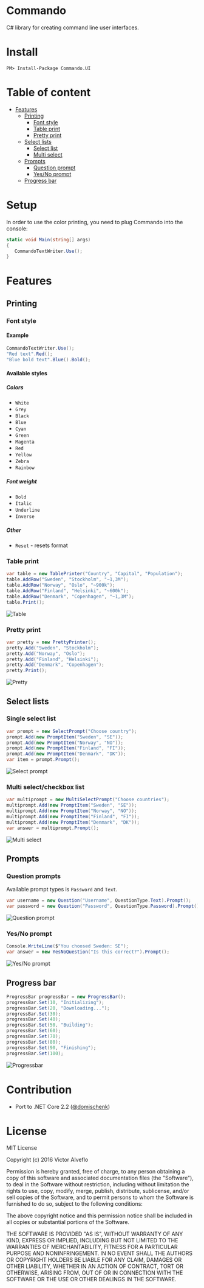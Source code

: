 # Commando
C# library for creating command line user interfaces.
# Install
```
PM> Install-Package Commando.UI
```
# Table of content
* [Features](#features)
  * [Printing](#Printing)
    * [Font style](#font-style)
    * [Table print](#table-print)
    * [Pretty print](#pretty-print)
  * [Select lists](#select-lists)
    * [Select list](#single-select-list)
    * [Multi select](#multi-selectcheckbox-list)
  * [Prompts](#prompts)
    * [Question prompt](#question-prompt)
    * [Yes/No prompt](#yesno-prompt)
  * [Progress bar](#progress-bar)
# Setup
In order to use the color printing, you need to plug Commando into the console:
```csharp
static void Main(string[] args)
{
   CommandoTextWriter.Use();
}
```
# Features
## Printing
### Font style
#### Example
```csharp
CommandoTextWriter.Use();
"Red text".Red();
"Blue bold text".Blue().Bold();
```
#### Available styles
##### Colors
- `White`
- `Grey`
- `Black`
- `Blue`
- `Cyan`
- `Green`
- `Magenta`
- `Red`
- `Yellow`
- `Zebra`
- `Rainbow`

##### Font weight
- `Bold`
- `Italic`
- `Underline`
- `Inverse`

##### Other
- `Reset` - resets format

### Table print
```csharp
var table = new TablePrinter("Country", "Capital", "Population");
table.AddRow("Sweden", "Stockholm", "~1,3M");
table.AddRow("Norway", "Oslo", "~900k");
table.AddRow("Finland", "Helsinki", "~600k");
table.AddRow("Denmark", "Copenhagen", "~1,3M");
table.Print();
```

![Table](https://raw.githubusercontent.com/alveflo/Commando/master/Commando/img/Tables.PNG)
### Pretty print
```csharp
var pretty = new PrettyPrinter();
pretty.Add("Sweden", "Stockholm");
pretty.Add("Norway", "Oslo");
pretty.Add("Finland", "Helsinki");
pretty.Add("Denmark", "Copenhagen");
pretty.Print();
```

![Pretty](https://raw.githubusercontent.com/alveflo/Commando/master/Commando/img/Pretty.PNG)
## Select lists
### Single select list
```csharp
var prompt = new SelectPrompt("Choose country");
prompt.Add(new PromptItem("Sweden", "SE"));
prompt.Add(new PromptItem("Norway", "NO"));
prompt.Add(new PromptItem("Finland", "FI"));
prompt.Add(new PromptItem("Denmark", "DK"));
var item = prompt.Prompt();
```

![Select prompt](https://raw.githubusercontent.com/alveflo/Commando/master/Commando/img/SelectPrompt.PNG)
### Multi select/checkbox list
```csharp
var multiprompt = new MultiSelectPrompt("Choose countries");
multiprompt.Add(new PromptItem("Sweden", "SE"));
multiprompt.Add(new PromptItem("Norway", "NO"));
multiprompt.Add(new PromptItem("Finland", "FI"));
multiprompt.Add(new PromptItem("Denmark", "DK"));
var answer = multiprompt.Prompt();
```

![Multi select](https://raw.githubusercontent.com/alveflo/Commando/master/Commando/img/MultiselectPrompt.PNG)
## Prompts
### Question prompts
Available prompt types is `Password` and `Text`.
```csharp
var username = new Question("Username", QuestionType.Text).Prompt();
var password = new Question("Password", QuestionType.Password).Prompt();
```

![Question prompt](https://raw.githubusercontent.com/alveflo/Commando/master/Commando/img/Password.PNG)
### Yes/No prompt
```csharp
Console.WriteLine($"You choosed Sweden: SE");
var answer = new YesNoQuestion("Is this correct?").Prompt();
```

![Yes/No prompt](https://raw.githubusercontent.com/alveflo/Commando/master/Commando/img/Accept.PNG)

## Progress bar
```csharp
ProgressBar progressBar = new ProgressBar();
progressBar.Set(10, "Initializing");
progressBar.Set(20, "Downloading...");
progressBar.Set(30);
progressBar.Set(40);
progressBar.Set(50, "Building");
progressBar.Set(60);
progressBar.Set(70);
progressBar.Set(80);
progressBar.Set(90, "Finishing");
progressBar.Set(100);
```

![Progressbar](https://raw.githubusercontent.com/alveflo/Commando/master/Commando/img/Progressbar.PNG)

# Contribution
 - Port to .NET Core 2.2 ([@domischenk](https://github.com/domischenk))


# License
MIT License

Copyright (c) 2016 Victor Alveflo

Permission is hereby granted, free of charge, to any person obtaining a copy
of this software and associated documentation files (the "Software"), to deal
in the Software without restriction, including without limitation the rights
to use, copy, modify, merge, publish, distribute, sublicense, and/or sell
copies of the Software, and to permit persons to whom the Software is
furnished to do so, subject to the following conditions:

The above copyright notice and this permission notice shall be included in all
copies or substantial portions of the Software.

THE SOFTWARE IS PROVIDED "AS IS", WITHOUT WARRANTY OF ANY KIND, EXPRESS OR
IMPLIED, INCLUDING BUT NOT LIMITED TO THE WARRANTIES OF MERCHANTABILITY,
FITNESS FOR A PARTICULAR PURPOSE AND NONINFRINGEMENT. IN NO EVENT SHALL THE
AUTHORS OR COPYRIGHT HOLDERS BE LIABLE FOR ANY CLAIM, DAMAGES OR OTHER
LIABILITY, WHETHER IN AN ACTION OF CONTRACT, TORT OR OTHERWISE, ARISING FROM,
OUT OF OR IN CONNECTION WITH THE SOFTWARE OR THE USE OR OTHER DEALINGS IN THE
SOFTWARE.
